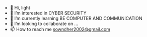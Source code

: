 - 👋 Hi, light
- 👀 I’m interested in CYBER SECURITY
- 🌱 I’m currently learning BE COMPUTER AND COMMUNICATION
- 💞️ I’m looking to collaborate on ...
- 📫 How to reach me sowndher2002@gmail.com

<!---
SOWNDHARYAN-V-R-S/SOWNDHARYAN-V-R-S is a ✨ special ✨ repository because its `README.md` (this file) appears on your GitHub profile.
You can click the Preview link to take a look at your changes.
--->
